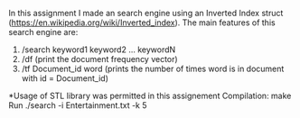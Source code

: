 In this assignment I made an search engine using an Inverted Index struct (https://en.wikipedia.org/wiki/Inverted_index).
The main features of this search engine are:
1) /search keyword1 keyword2 ... keywordN
2) /df (print the document frequency vector)
3) /tf Document_id word (prints the number of times word is in document with id = Document_id)

*Usage of STL library was permitted in this assignement
Compilation: make
Run ./search -i Entertainment.txt -k 5
